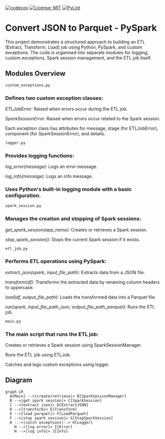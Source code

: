 [![codecov](https://codecov.io/gh/arturogonzalezm/convert_json_to_parquet/graph/badge.svg?token=6GBJPNE0BB)](https://codecov.io/gh/arturogonzalezm/convert_json_to_parquet)
[![License: MIT](https://img.shields.io/badge/License-MIT-purple.svg)](https://github.com/arturogonzalezm/convert_json_to_parquet/blob/master/LICENSE)
[![PyLint](https://github.com/arturogonzalezm/convert_json_to_parquet/actions/workflows/workflow.yml/badge.svg)](https://github.com/arturogonzalezm/convert_json_to_parquet/actions/workflows/pylint.yml)

# Convert JSON to Parquet - PySpark

This project demonstrates a structured approach to building an ETL (Extract, Transform, Load) job using Python, PySpark, and custom exceptions. 
The code is organised into separate modules for logging, custom exceptions, Spark session management, and the ETL job itself.

## Modules Overview

```bash
custom_exceptions.py
```


### Defines two custom exception classes:

*ETLJobError:* Raised when errors occur during the ETL job.

*SparkSessionError:* Raised when errors occur related to the Spark session.


Each exception class has attributes for message, stage (for ETLJobError), component (for SparkSessionError), and details.

```bash
logger.py
```

### Provides logging functions:

*log_error(message):* Logs an error message.

*log_info(message):* Logs an info message.


### Uses Python's built-in logging module with a basic configuration.


```bash
spark_session.py
```

### Manages the creation and stopping of Spark sessions:

*get_spark_session(app_name):* Creates or retrieves a Spark session.

*stop_spark_session():* Stops the current Spark session if it exists.


```bash
etl_job.py
```

### Performs ETL operations using PySpark:

*extract_json(spark, input_file_path):* Extracts data from a JSON file.

*transform(df):* Transforms the extracted data by renaming column headers to uppercase.

*load(df, output_file_path):* Loads the transformed data into a Parquet file.

*run(spark, input_file_path_json, output_file_path_parquet):* Runs the ETL job.

```bash
main.py
```

### The main script that runs the ETL job:

Creates or retrieves a Spark session using SparkSessionManager.

Runs the ETL job using ETLJob.

Catches and logs custom exceptions using logger.

## Diagram

```mermaid
graph LR
  A[Main] -->|create/retrieve|> B[SparkSessionManager]
  B -->|get spark session|> C[SparkSession]
  C -->|extract json|> D[ExtractJSON]
  D -->|transform|> E[Transform]
  E -->|load parquet|> F[LoadParquet]
  F -->|stop spark session|> G[StopSparkSession]
  A -.->|catch exceptions|-.> H[Logger]
    H -->|log error|> I[Error]
    H -->|log info|> J[Info]
```
